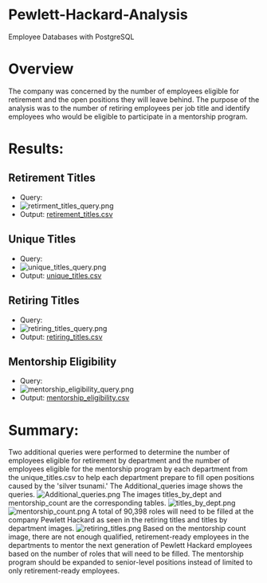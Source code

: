 # Pewlett-Hackard-Analysis
Employee Databases with PostgreSQL

# Overview 
The company was concerned by the number of employees eligible for retirement and the open positions they will leave behind. The purpose of the analysis was to the number of retiring employees per job title and identify employees who would be eligible to participate in a mentorship program.

# Results: 
## Retirement Titles
* Query:
* ![retirment_titles_query.png](https://github.com/RuthLD/Pewlett_Hackard_Analysis/blob/main/Resources/retirement_titles_query.png)
* Output: [retirement_titles.csv](https://github.com/RuthLD/Pewlett_Hackard_Analysis/blob/main/Data/retirement_titles.csv)
## Unique Titles
* Query:
* ![unique_titles_query.png](https://github.com/RuthLD/Pewlett_Hackard_Analysis/blob/main/Resources/unique_titles_query.png)
* Output: [unique_titles.csv](https://github.com/RuthLD/Pewlett_Hackard_Analysis/blob/main/Data/unique_titles.csv)
## Retiring Titles
* Query:
* ![retiring_titles_query.png](https://github.com/RuthLD/Pewlett_Hackard_Analysis/blob/main/Resources/retiring_titles_query.png)
* Output: [retiring_titles.csv](https://github.com/RuthLD/Pewlett_Hackard_Analysis/blob/main/Data/retiring_titles.csv)
## Mentorship Eligibility
* Query:
* ![mentorship_eligibility_query.png](https://github.com/RuthLD/Pewlett_Hackard_Analysis/blob/main/Resources/mentorship_eligibility_query.png)
* Output: [mentorship_eligibility.csv](https://github.com/RuthLD/Pewlett_Hackard_Analysis/blob/main/Data/mentorship_eligibility.csv)

# Summary: 
Two additional queries were performed to determine the number of employees eligible for retirement by department and the number of employees eligible for the mentorship program by each department from the unique_titles.csv to help each department prepare to fill open positions caused by the 'silver tsunami.' The Additional_queries image shows the queries. ![Additional_queries.png](https://github.com/RuthLD/Pewlett_Hackard_Analysis/blob/main/Resources/Additional_queries.png)
The images titles_by_dept and mentorship_count are the corresponding tables.
![titles_by_dept.png](https://github.com/RuthLD/Pewlett_Hackard_Analysis/blob/main/Resources/titles_by_dept.png)![mentorship_count.png](https://github.com/RuthLD/Pewlett_Hackard_Analysis/blob/main/Resources/mentorship_count.png)
A total of 90,398 roles will need to be filled at the company Pewlett Hackard as seen in the retiring titles and titles by department images.
![retiring_titles.png](https://github.com/RuthLD/Pewlett_Hackard_Analysis/blob/main/Resources/retiring_titles.png)
Based on the mentorship count image, there are not enough qualified, retirement-ready employees in the departments to mentor the next generation of Pewlett Hackard employees based on the number of roles that will need to be filled. The mentorship program should be expanded to senior-level positions instead of limited to only retirement-ready employees.
